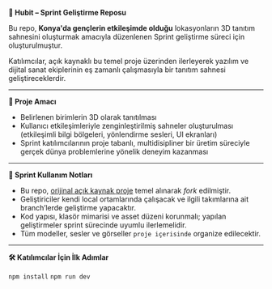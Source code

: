 **🧭 Hubit – Sprint Geliştirme Reposu**

Bu repo, **Konya'da gençlerin etkileşimde olduğu** lokasyonların 3D tanıtım sahnesini oluşturmak amacıyla düzenlenen Sprint geliştirme süreci için oluşturulmuştur.

Katılımcılar, açık kaynaklı bu temel proje üzerinden ilerleyerek yazılım ve dijital sanat ekiplerinin eş zamanlı çalışmasıyla bir tanıtım sahnesi geliştireceklerdir.

---

**🎯 Proje Amacı**

- Belirlenen birimlerin 3D olarak tanıtılması
- Kullanıcı etkileşimleriyle zenginleştirilmiş sahneler oluşturulması (etkileşimli bilgi bölgeleri, yönlendirme sesleri, UI ekranları)
- Sprint katılımcılarının proje tabanlı, multidisipliner bir üretim süreciyle gerçek dünya problemlerine yönelik deneyim kazanması

---

**🧩 Sprint Kullanım Notları**

- Bu repo, [orijinal açık kaynak proje](https://github.com/brunosimon/folio-2019) temel alınarak *fork* edilmiştir.
- Geliştiriciler kendi local ortamlarında çalışacak ve ilgili takımlarına ait branch’lerde geliştirme yapacaktır.
- Kod yapısı, klasör mimarisi ve asset düzeni korunmalı; yapılan geliştirmeler sprint sürecinde uyumlu ilerlemelidir.
- Tüm modeller, sesler ve görseller `proje içerisinde` organize edilecektir.

---

**🛠️ Katılımcılar İçin İlk Adımlar**

`npm install`
`npm run dev`
